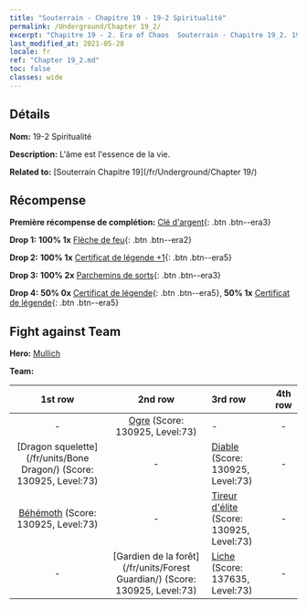 ```yaml
---
title: "Souterrain - Chapitre 19 - 19-2 Spiritualité"
permalink: /Underground/Chapter 19_2/
excerpt: "Chapitre 19 - 2. Era of Chaos  Souterrain - Chapitre 19_2. 19-2 Spiritualité"
last_modified_at: 2021-05-28
locale: fr
ref: "Chapter 19_2.md"
toc: false
classes: wide
---
```


## Détails

 **Nom:** 19-2 Spiritualité

 **Description:** L'âme est l'essence de la vie.

 **Related to:** [Souterrain Chapitre 19](/fr/Underground/Chapter 19/)

## Récompense

 **Première récompense de complétion:** [Clé d'argent](/ItemsFR/con_693/){: .btn .btn--era3}

 **Drop 1:** **100% 1x** [Flèche de feu](/ItemsFR/her_413/){: .btn .btn--era2}

 **Drop 2:** **100% 1x** [Certificat de légende +1](/ItemsFR/mat_74/){: .btn .btn--era5}

 **Drop 3:** **100% 2x** [Parchemins de sorts](/ItemsFR/con_694/){: .btn .btn--era3}

 **Drop 4:** **50% 0x** [Certificat de légende](/ItemsFR/mat_67/){: .btn .btn--era5}, **50% 1x** [Certificat de légende](/ItemsFR/mat_67/){: .btn .btn--era5}


## Fight against Team
 **Hero:** [Mullich](/fr/heroes/Mullich/)

 **Team:**


  | 1st row | 2nd row | 3rd row | 4th row |
  |:----:|:----:|:----|:----:|
  | - | [Ogre](/fr/units/Ogre/) (Score: 130925, Level:73)  | - | - |
  | [Dragon squelette](/fr/units/Bone Dragon/) (Score: 130925, Level:73)  | - | [Diable](/fr/units/Devil/) (Score: 130925, Level:73)  | - |
  | [Béhémoth](/fr/units/Behemoth/) (Score: 130925, Level:73)  | - | [Tireur d'élite](/fr/units/Sharpshooter/) (Score: 130925, Level:73)  | - |
  | - | [Gardien de la forêt](/fr/units/Forest Guardian/) (Score: 130925, Level:73)  | [Liche](/fr/units/Lich/) (Score: 137635, Level:73)  | - |


